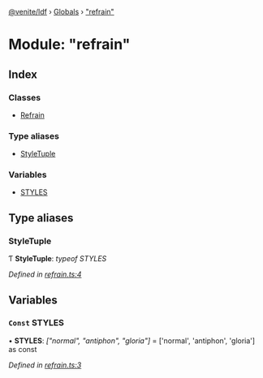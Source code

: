 [@venite/ldf](../README.md) › [Globals](../globals.md) › ["refrain"](_refrain_.md)

# Module: "refrain"

## Index

### Classes

* [Refrain](../classes/_refrain_.refrain.md)

### Type aliases

* [StyleTuple](_refrain_.md#styletuple)

### Variables

* [STYLES](_refrain_.md#const-styles)

## Type aliases

###  StyleTuple

Ƭ **StyleTuple**: *typeof STYLES*

*Defined in [refrain.ts:4](https://github.com/gbj/venite/blob/da9c99aa/ldf/src/refrain.ts#L4)*

## Variables

### `Const` STYLES

• **STYLES**: *["normal", "antiphon", "gloria"]* = ['normal', 'antiphon', 'gloria'] as const

*Defined in [refrain.ts:3](https://github.com/gbj/venite/blob/da9c99aa/ldf/src/refrain.ts#L3)*
